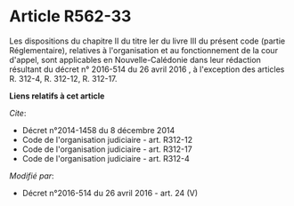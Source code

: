# Article R562-33

Les dispositions du chapitre II du titre Ier du livre III du présent code (partie Réglementaire), relatives à l'organisation
et au fonctionnement de la cour d'appel, sont applicables en Nouvelle-Calédonie dans leur rédaction résultant du
décret n° 2016-514 du 26 avril 2016 , à l'exception des articles R. 312-4, R. 312-12, R. 312-17.

**Liens relatifs à cet article**

_Cite_:

  - Décret n°2014-1458 du 8 décembre 2014
  - Code de l'organisation judiciaire - art. R312-12
  - Code de l'organisation judiciaire - art. R312-17
  - Code de l'organisation judiciaire - art. R312-4

_Modifié par_:

  - Décret n°2016-514 du 26 avril 2016 - art. 24 (V)
